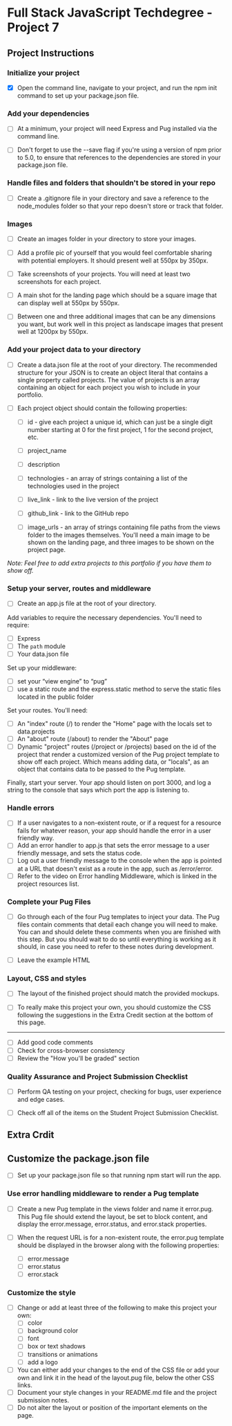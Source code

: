 # Full Stack JavaScript Techdegree - Project 7

## Project Instructions

### Initialize your project

- [x] Open the command line, navigate to your project, and run the npm init command to set up your package.json file.

### Add your dependencies

- [ ] At a minimum, your project will need Express and Pug installed via the command line.

- [ ] Don't forget to use the --save flag if you're using a version of npm prior to 5.0, to ensure that references to the dependencies are stored in your package.json file.

### Handle files and folders that shouldn't be stored in your repo

- [ ] Create a .gitignore file in your directory and save a reference to the node_modules folder so that your repo doesn't store or track that folder.

### Images

- [ ] Create an images folder in your directory to store your images.

- [ ] Add a profile pic of yourself that you would feel comfortable sharing with potential employers. It should present well at 550px by 350px.

- [ ] Take screenshots of your projects. You will need at least two screenshots for each project.

- [ ] A main shot for the landing page which should be a square image that can display well at 550px by 550px.

- [ ] Between one and three additional images that can be any dimensions you want, but work well in this project as landscape images that present well at 1200px by 550px.

### Add your project data to your directory

- [ ] Create a data.json file at the root of your directory. The recommended structure for your JSON is to create an object literal that contains a single property called projects. The value of projects is an array containing an object for each project you wish to include in your portfolio.

- [ ] Each project object should contain the following properties:

  - [ ] id - give each project a unique id, which can just be a single digit number starting at 0 for the first project, 1 for the second project, etc.

  - [ ] project_name

  - [ ] description

  - [ ] technologies - an array of strings containing a list of the technologies used in the project

  - [ ] live_link - link to the live version of the project

  - [ ] github_link - link to the GitHub repo

  - [ ] image_urls - an array of strings containing file paths from the views folder to the images themselves. You'll need a main image to be shown on the landing page, and three images to be shown on the project page.

*Note: Feel free to add extra projects to this portfolio if you have them to show off.*

### Setup your server, routes and middleware

- [ ] Create an app.js file at the root of your directory.

Add variables to require the necessary dependencies. You'll need to require:

- [ ] Express
- [ ] The `path` module
- [ ] Your data.json file

Set up your middleware:

- [ ] set your “view engine” to “pug”
- [ ] use a static route and the express.static method to serve the static files located in the public folder

Set your routes. You'll need:

- [ ] An "index" route (/) to render the "Home" page with the locals set to data.projects
- [ ] An "about" route (/about) to render the "About" page
- [ ] Dynamic "project" routes (/project or /projects) based on the id of the project that render a customized version of the Pug project template to show off each project. Which means adding data, or "locals", as an object that contains data to be passed to the Pug template.

Finally, start your server. Your app should listen on port 3000, and log a string to the console that says which port the app is listening to.

### Handle errors

- [ ] If a user navigates to a non-existent route, or if a request for a resource fails for whatever reason, your app should handle the error in a user friendly way.
- [ ] Add an error handler to app.js that sets the error message to a user friendly message, and sets the status code.
- [ ] Log out a user friendly message to the console when the app is pointed at a URL that doesn't exist as a route in the app, such as /error/error.
- [ ] Refer to the video on Error handling Middleware, which is linked in the project resources list.

### Complete your Pug Files

- [ ] Go through each of the four Pug templates to inject your data. The Pug files contain comments that detail each change you will need to make. You can and should delete these comments when you are finished with this step. But you should wait to do so until everything is working as it should, in case you need to refer to these notes during development.

- [ ] Leave the example HTML

### Layout, CSS and styles

- [ ] The layout of the finished project should match the provided mockups.

- [ ] To really make this project your own, you should customize the CSS following the suggestions in the Extra Credit section at the bottom of this page.

---

- [ ] Add good code comments
- [ ] Check for cross-browser consistency
- [ ] Review the "How you'll be graded" section

### Quality Assurance and Project Submission Checklist

- [ ] Perform QA testing on your project, checking for bugs, user experience and edge cases.

- [ ] Check off all of the items on the Student Project Submission Checklist.

## Extra Crdit

## Customize the package.json file

- [ ] Set up your package.json file so that running npm start will run the app.

### Use error handling middleware to render a Pug template

- [ ] Create a new Pug template in the views folder and name it error.pug. This Pug file should extend the layout, be set to block content, and display the error.message, error.status, and error.stack properties.

- [ ] When the request URL is for a non-existent route, the error.pug template should be displayed in the browser along with the following properties:
  - [ ] error.message
  - [ ] error.status
  - [ ] error.stack

### Customize the style

- [ ] Change or add at least three of the following to make this project your own:
  - [ ] color
  - [ ] background color
  - [ ] font
  - [ ] box or text shadows
  - [ ] transitions or animations
  - [ ] add a logo
- [ ] You can either add your changes to the end of the CSS file or add your own and link it in the head of the layout.pug file, below the other CSS links.
- [ ] Document your style changes in your README.md file and the project submission notes.
- [ ] Do not alter the layout or position of the important elements on the page.